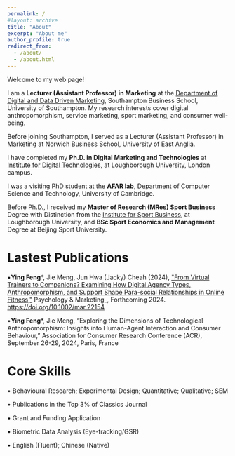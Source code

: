 ```yaml
---
permalink: /
#layout: archive
title: "About"
excerpt: "About me"
author_profile: true
redirect_from:
  - /about/
  - /about.html
---
```

Welcome to my web page!

I am a **Lecturer (Assistant Professor) in Marketing** at the <a href="https://www.southampton.ac.uk/people/6679dt/doctor-ying-feng#about/"> Department of Digital and Data Driven Marketing</a>, Southampton Business School, University of Southampton. My research interests cover digital anthropomorphism, service marketing, sport marketing, and consumer well-being. 

Before joining Southampton, I served as a Lecturer (Assistant Professor) in Marketing at Norwich Business School, University of East Anglia. 

I have completed my **Ph.D. in Digital Marketing and Technologies** at <a href="https://www.lborolondon.ac.uk/institutes/digital-technologies/">Institute for Digital Technologies</a>, at Loughborough University, London campus. 

I was a visiting PhD student at the **<a href="https://cambridge-afar.github.io/">AFAR lab</a>**, Department of Computer Science and Technology, University of Cambridge.  

Before Ph.D., I received my **Master of Research (MRes) Sport Business** Degree with Distinction from the <a href="https://www.lborolondon.ac.uk/institutes/sport-business/">Institute for Sport Business</a>, at Loughborough University, and **BSc Sport Economics and Management** Degree at Beijing Sport University.


# Lastest Publications
•**Ying Feng***, Jie Meng, Jun Hwa (Jacky) Cheah (2024), ["From Virtual Trainers to Companions? Examining How Digital Agency Types, Anthropomorphism, and Support Shape Para-social Relationships in Online Fitness,"](https://doi.org/10.1002/mar.22154) Psychology & Marketing_, Forthcoming 2024.  https://doi.org/10.1002/mar.22154
         
•**Ying Feng***, Jie Meng, “Exploring the Dimensions of Technological Anthropomorphism: Insights into Human-Agent Interaction and Consumer Behaviour,” Association for Consumer Research Conference (ACR), September 26-29, 2024, Paris, France

         
# Core Skills
•	Behavioural Research; Experimental Design; Quantitative; Qualitative; SEM 

•	Publications in the Top 3% of Classics Journal 

•	Grant and Funding Application                  

•	Biometric Data Analysis (Eye-tracking/GSR)

•	English (Fluent); Chinese (Native)



